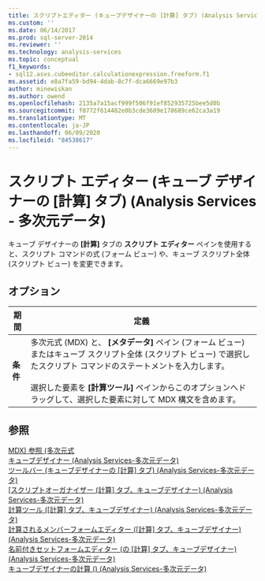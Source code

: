 ```yaml
---
title: スクリプトエディター (キューブデザイナーの [計算] タブ) (Analysis Services 多次元データ) |Microsoft Docs
ms.custom: ''
ms.date: 06/14/2017
ms.prod: sql-server-2014
ms.reviewer: ''
ms.technology: analysis-services
ms.topic: conceptual
f1_keywords:
- sql12.asvs.cubeeditor.calculationexpression.freeform.f1
ms.assetid: e8a7fa59-bd94-4dab-8c7f-dca6669e97b3
author: minewiskan
ms.author: owend
ms.openlocfilehash: 2135a7a15acf999f506f91ef852935725bee5d0b
ms.sourcegitcommit: f0772f614482e0b3cde3609e178689ce62ca3a19
ms.translationtype: MT
ms.contentlocale: ja-JP
ms.lasthandoff: 06/09/2020
ms.locfileid: "84538617"
---
```

# <a name="script-editor-calculations-tab-cube-designer-analysis-services---multidimensional-data"></a>スクリプト エディター (キューブ デザイナーの [計算] タブ) (Analysis Services - 多次元データ)
  キューブ デザイナーの **[計算]** タブの **スクリプト エディター** ペインを使用すると、スクリプト コマンドの式 (フォーム ビュー) や、キューブ スクリプト全体 (スクリプト ビュー) を変更できます。  
  
## <a name="options"></a>オプション  
  
|期間|定義|  
|----------|----------------|  
|**条件**|多次元式 (MDX) と、 **[メタデータ]** ペイン (フォーム ビュー) またはキューブ スクリプト全体 (スクリプト ビュー) で選択したスクリプト コマンドのステートメントを入力します。<br /><br /> 選択した要素を **[計算ツール]** ペインからこのオプションへドラッグして、選択した要素に対して MDX 構文を含めます。|  
  
## <a name="see-also"></a>参照  
 [MDX&#41; 参照 &#40;多次元式](/sql/mdx/multidimensional-expressions-mdx-reference)   
 [キューブデザイナー &#40;Analysis Services-多次元データ&#41;](cube-designer-analysis-services-multidimensional-data.md)   
 [ツールバー &#40;キューブデザイナーの [計算] タブ&#41; &#40;Analysis Services-多次元データ&#41;](toolbar-calculations-tab-cube-designer-analysis-services-multidimensional-data.md)   
 [[スクリプトオーガナイザー &#40;計算] タブ、キューブデザイナー&#41; &#40;Analysis Services-多次元データ&#41;](script-organizer-cube-designer-analysis-services-multidimensional-data.md)   
 [計算ツール &#40;[計算] タブ、キューブデザイナー&#41; &#40;Analysis Services-多次元データ&#41;](calculation-tools-cube-designer-analysis-services-multidimensional-data.md)   
 [計算されるメンバーフォームエディター &#40;[計算] タブ、キューブデザイナー&#41; &#40;Analysis Services-多次元データ&#41;](calculated-member-form-editor-cube-designer-analysis-services-multidimensional-data.md)   
 [名前付きセットフォームエディター &#40;の [計算] タブ、キューブデザイナー&#41; &#40;Analysis Services-多次元データ&#41;](named-set-form-editor-cube-designer-analysis-services-multidimensional-data.md)   
 [キューブデザイナーの計算 &#40;&#41; &#40;Analysis Services-多次元データ&#41;](calculations-cube-designer-analysis-services-multidimensional-data.md)  
  
  

